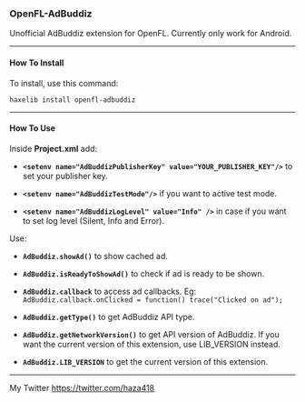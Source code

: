 ### OpenFL-AdBuddiz

Unofficial AdBuddiz extension for OpenFL. Currently only work for Android.

________________________________________________________

#### How To Install

To install, use this command:

`haxelib install openfl-adbuddiz`
________________________________________________________

#### How To Use

Inside **Project.xml** add:

- **`<setenv name="AdBuddizPublisherKey" value="YOUR_PUBLISHER_KEY"/>`** to set your publisher key.

- **`<setenv name="AdBuddizTestMode"/>`** if you want to active test mode.

- **`<setenv name="AdBuddizLogLevel" value="Info" />`** in case if you want to set log level (Silent, Info and Error).

Use:

- **`AdBuddiz.showAd()`** to show cached ad.

- **`AdBuddiz.isReadyToShowAd()`** to check if ad is ready to be shown.

- **`AdBuddiz.callback`** to access ad callbacks. Eg: `AdBuddiz.callback.onClicked = function() trace("Clicked on ad");`

- **`AdBuddiz.getType()`** to get AdBuddiz API type.

- **`AdBuddiz.getNetworkVersion()`** to get API version of AdBuddiz. If you want the current version of this extension, use LIB_VERSION instead.

- **`AdBuddiz.LIB_VERSION`** to get the current version of this extension.

________________________________________________________


My Twitter https://twitter.com/haza418
	
